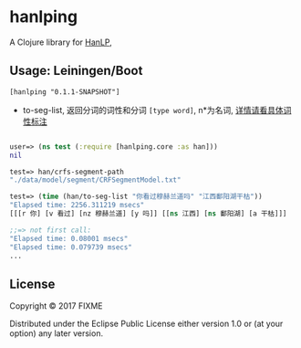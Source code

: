 # hanlping

A Clojure library for [HanLP](https://github.com/hankcs/HanLP), 

## Usage: Leiningen/Boot

` [hanlping "0.1.1-SNAPSHOT"] `

* to-seg-list, 返回分词的词性和分词 `[type word]`, n*为名词, [详情请看具体词性标注](http://www.hankcs.com/nlp/part-of-speech-tagging.html#h2-8)

```clojure

user=> (ns test (:require [hanlping.core :as han]))
nil

test=> han/crfs-segment-path
"./data/model/segment/CRFSegmentModel.txt"

test=> (time (han/to-seg-list "你看过穆赫兰道吗" "江西鄱阳湖干枯"))
"Elapsed time: 2256.311219 msecs"
[[[r 你] [v 看过] [nz 穆赫兰道] [y 吗]] [[ns 江西] [ns 鄱阳湖] [a 干枯]]]

;;=> not first call: 
"Elapsed time: 0.08001 msecs"
"Elapsed time: 0.079739 msecs"
...

```

## License

Copyright © 2017 FIXME

Distributed under the Eclipse Public License either version 1.0 or (at
your option) any later version.
